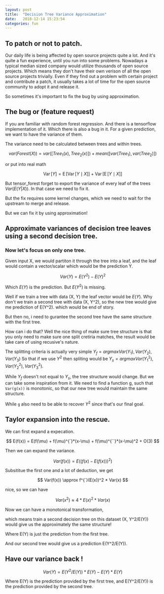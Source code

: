 ```yaml
---
layout: post
title:  "Decision Tree Variance Approximation"
date:   2018-12-14 15:23:54
categories: fun
---
```


## To patch or not to patch.

Our daily life is being affected by open source projects quite a lot. And it's quite a fun experience, until you run into some problems. Nowadays a typical median sized company would utilize thousands of open source projects. Which means they don't have their own verison of all the open source projects trivially. Even if they find out a problem with certain project and contribute a patch, it usually takes a lot of time for the open source community to adopt it and release it.

So sometimes it's important to fix the bug by using approximation.

## The bug or (feature request)

If you are familiar with random forest regression. And there is a tensorflow implementation of it. Which there is also a bug in it. 
For a given prediction, we want to have the variance of them.

The variance need to be calculated between trees and within trees.

$$
var(Forest(X)) = var([Tree_1(x), Tree_2(x)]) + mean([var(Tree_1), var(Tree_2)])
$$

or put into real math

$$
 \operatorname {Var} [Y] =\operatorname {E} [\operatorname {Var} [Y\mid X]]+\operatorname {Var} [\operatorname {E} [Y\mid X]]
$$

But tensor_forest forget to export the variance of every leaf of the trees $Var(E(Y|X))$. In that case we need to fix it.

But the fix requires some kernel changes, which we need to wait for the upstream to merge and release.

But we can fix it by using approximation!


## Approximate variances of decision tree leaves using a second decision tree.

### Now let's focus on only one tree.

Given input X, we would partiton it through the tree into a leaf, and the leaf would contain a vector/scalar which would be the prediction Y.

$$
Var(Y) = E(Y^2) - E(Y)^2
$$

Which $E(Y)$ is the prediction. But $E(Y^2)$ is missing.

Well if we train a tree with data (X, Y) the leaf vector would be $E(Y)$. Why don't we train a second tree with data (X, Y^2), so the new tree would give me prediction of E(Y^2). which would be end of story.

But then no, i need to gurantee the second tree have the same structure with the first tree.

How can i do that?  Well the nice thing of make sure tree structure is that you only need to make sure one split cretiria matches, the result would be take care of using recusive's nature.

The splitting criteria is actually very simple $Y_f = argmax{Var(Y_1), Var(Y_2), Var(Y_3)}$ So that if we use $Y^2$ then spliting would be $Y_s = argmax{Var(Y_1^2), Var(Y_2^2), Var(Y_3^2)}$.

While $Y_f$ doesn't not equal to $Y_s$, the tree structure would change. But we can take some inspiration from it. We need to find a function g, such that `Var(g(x))` is monotonic,  so that our new tree would maintain the same structure.

While `g` also need to be able to recover $Y^2$ since that's our final goal.

## Taylor expansion into the rescue.

We can first expand a expecation.

$$
E(f(x)) = E(f(\mu) + f(\mu)^{`}*(x-\mu) + f(\mu)^{``}*(x-\mu)^2 + O(3)
$$

Then we can expand the variance.

$$
Var(f(x)) = E((f(x) - E(f(x)))^2) 
$$

Subsititue the first one and a lot of deduction, we get

$$
Var(f(x)) \approx f^{`}(E(x))^2 * Var(x)
$$

nice, so we can have

$$
Var(x^2) \approx 4*E(x)^2 * Var(x)
$$

Now we can have a monotonical transformation, 

which means train a second decision tree on this dataset (X, Y^2/E(Y)) would give us the approximately the same structure!

Where E(Y) is just the prediction from the first tree.

And our second tree would give us a prediction E(Y^2/E(Y)).



## Have our variance back !

$$
Var(Y) = E(Y^2/E(Y)) * E(Y) - E(Y) * E(Y)
$$

Where E(Y) is the prediction provided by the first tree, and E(Y^2/E(Y)) is the prediction provided by the second tree.

